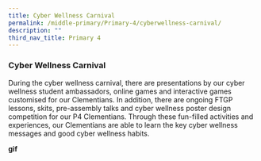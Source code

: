 ```yaml
---
title: Cyber Wellness Carnival
permalink: /middle-primary/Primary-4/cyberwellness-carnival/
description: ""
third_nav_title: Primary 4
---
```

### Cyber Wellness Carnival
During the cyber wellness carnival, there are presentations by our cyber wellness student ambassadors, online games and interactive games customised for our Clementians. In addition, there are ongoing FTGP lessons, skits, pre-assembly talks and cyber wellness poster design competition for our P4 Clementians. Through these fun-filled activities and experiences, our Clementians are able to learn the key cyber wellness messages and good cyber wellness habits.

**gif**